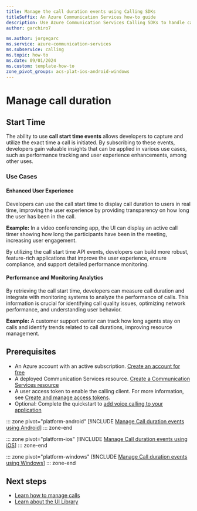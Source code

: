 ```yaml
---
title: Manage the call duration events using Calling SDKs
titleSuffix: An Azure Communication Services how-to guide
description: Use Azure Communication Services Calling SDKs to handle call duration events
author: garchiro7

ms.author: jorgegarc
ms.service: azure-communication-services
ms.subservice: calling
ms.topic: how-to 
ms.date: 09/01/2024
ms.custom: template-how-to
zone_pivot_groups: acs-plat-ios-android-windows
---
```


# Manage call duration

## Start Time

The ability to use **call start time events** allows developers to capture and utilize the exact time a call is initiated. By subscribing to these events, developers gain valuable insights that can be applied in various use cases, such as performance tracking and user experience enhancements, among other uses.

### Use Cases

#### Enhanced User Experience
Developers can use the call start time to display call duration to users in real time, improving the user experience by providing transparency on how long the user has been in the call.

**Example:** In a video conferencing app, the UI can display an active call timer showing how long the participants have been in the meeting, increasing user engagement.

By utilizing the call start time API events, developers can build more robust, feature-rich applications that improve the user experience, ensure compliance, and support detailed performance monitoring.

#### Performance and Monitoring Analytics
By retrieving the call start time, developers can measure call duration and integrate with monitoring systems to analyze the performance of calls. This information is crucial for identifying call quality issues, optimizing network performance, and understanding user behavior.

**Example:** A customer support center can track how long agents stay on calls and identify trends related to call durations, improving resource management.

## Prerequisites

- An Azure account with an active subscription. [Create an account for free](https://azure.microsoft.com/free/?WT.mc_id=A261C142F)
- A deployed Communication Services resource. [Create a Communication Services resource](../../quickstarts/create-communication-resource.md)
- A user access token to enable the calling client. For more information, see [Create and manage access tokens](../../quickstarts/identity/access-tokens.md).
- Optional: Complete the quickstart to [add voice calling to your application](../../quickstarts/voice-video-calling/getting-started-with-calling.md)

::: zone pivot="platform-android"
[!INCLUDE [Manage Call duration events using Android](./includes/call-duration/android.md)]
::: zone-end

::: zone pivot="platform-ios"
[!INCLUDE [Manage Call duration events using iOS](./includes/call-duration/ios.md)]
::: zone-end

::: zone pivot="platform-windows"
[!INCLUDE [Manage Call duration events using Windows](./includes/call-duration/windows.md)]
::: zone-end

## Next steps

- [Learn how to manage calls](./manage-calls.md)
- [Learn about the UI Library](../../concepts/ui-library/ui-library-overview.md)
